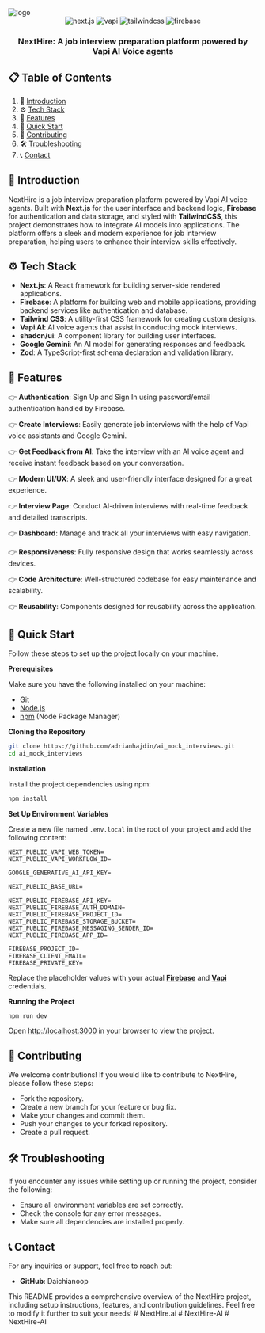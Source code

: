 
<img src="https://github.com/daichianoop/NextHire.ai/blob/master/public/nav.png?raw=true" alt="logo" />

<div align="center">
  <div>
    <img src="https://img.shields.io/badge/-Next.JS-black?style=for-the-badge&logoColor=white&logo=nextdotjs&color=black" alt="next.js" />
    <img src="https://img.shields.io/badge/-Vapi-white?style=for-the-badge&color=5dfeca" alt="vapi" />
    <img src="https://img.shields.io/badge/-Tailwind_CSS-black?style=for-the-badge&logoColor=white&logo=tailwindcss&color=06B6D4" alt="tailwindcss" />
    <img src="https://img.shields.io/badge/-Firebase-black?style=for-the-badge&logoColor=white&logo=firebase&color=DD2C00" alt="firebase" />
  </div>

  <h3 align="center">NextHire: A job interview preparation platform powered by Vapi AI Voice agents</h3>
</div>


## 📋 <a name="table">Table of Contents</a>

1. 🤖 [Introduction](#introduction)
2. ⚙️ [Tech Stack](#tech-stack)
3. 🔋 [Features](#features)
4. 🤸 [Quick Start](#quick-start)
5. 📄 [Contributing](#contributing)
6. 🛠️ [Troubleshooting](#troubleshooting)
7. 📞 [Contact](#contact)


## <a name="introduction">🤖 Introduction</a>

NextHire is a job interview preparation platform powered by Vapi AI voice agents. Built with **Next.js** for the user interface and backend logic, **Firebase** for authentication and data storage, and styled with **TailwindCSS**, this project demonstrates how to integrate AI models into applications. The platform offers a sleek and modern experience for job interview preparation, helping users to enhance their interview skills effectively.

## <a name="tech-stack">⚙️ Tech Stack</a>

- **Next.js**: A React framework for building server-side rendered applications.
- **Firebase**: A platform for building web and mobile applications, providing backend services like authentication and database.
- **Tailwind CSS**: A utility-first CSS framework for creating custom designs.
- **Vapi AI**: AI voice agents that assist in conducting mock interviews.
- **shadcn/ui**: A component library for building user interfaces.
- **Google Gemini**: An AI model for generating responses and feedback.
- **Zod**: A TypeScript-first schema declaration and validation library.

## <a name="features">🔋 Features</a>

👉 **Authentication**: Sign Up and Sign In using password/email authentication handled by Firebase.

👉 **Create Interviews**: Easily generate job interviews with the help of Vapi voice assistants and Google Gemini.

👉 **Get Feedback from AI**: Take the interview with an AI voice agent and receive instant feedback based on your conversation.

👉 **Modern UI/UX**: A sleek and user-friendly interface designed for a great experience.

👉 **Interview Page**: Conduct AI-driven interviews with real-time feedback and detailed transcripts.

👉 **Dashboard**: Manage and track all your interviews with easy navigation.

👉 **Responsiveness**: Fully responsive design that works seamlessly across devices.

👉 **Code Architecture**: Well-structured codebase for easy maintenance and scalability.

👉 **Reusability**: Components designed for reusability across the application.

## <a name="quick-start">🤸 Quick Start</a>

Follow these steps to set up the project locally on your machine.

**Prerequisites**

Make sure you have the following installed on your machine:

- [Git](https://git-scm.com/)
- [Node.js](https://nodejs.org/en)
- [npm](https://www.npmjs.com/) (Node Package Manager)

**Cloning the Repository**

```bash
git clone https://github.com/adrianhajdin/ai_mock_interviews.git
cd ai_mock_interviews
```

**Installation**

Install the project dependencies using npm:

```bash
npm install
```

**Set Up Environment Variables**

Create a new file named `.env.local` in the root of your project and add the following content:

```env
NEXT_PUBLIC_VAPI_WEB_TOKEN=
NEXT_PUBLIC_VAPI_WORKFLOW_ID=

GOOGLE_GENERATIVE_AI_API_KEY=

NEXT_PUBLIC_BASE_URL=

NEXT_PUBLIC_FIREBASE_API_KEY=
NEXT_PUBLIC_FIREBASE_AUTH_DOMAIN=
NEXT_PUBLIC_FIREBASE_PROJECT_ID=
NEXT_PUBLIC_FIREBASE_STORAGE_BUCKET=
NEXT_PUBLIC_FIREBASE_MESSAGING_SENDER_ID=
NEXT_PUBLIC_FIREBASE_APP_ID=

FIREBASE_PROJECT_ID=
FIREBASE_CLIENT_EMAIL=
FIREBASE_PRIVATE_KEY=
```

Replace the placeholder values with your actual **[Firebase](https://firebase.google.com/)** and **[Vapi](https://vapi.ai/?utm_source=youtube&utm_medium=video&utm_campaign=jsmastery_recruitingpractice&utm_content=paid_partner&utm_term=recruitingpractice)** credentials.

**Running the Project**

```bash
npm run dev
```

Open [http://localhost:3000](http://localhost:3000) in your browser to view the project.

## <a name="contributing">📄 Contributing</a>

We welcome contributions! If you would like to contribute to NextHire, please follow these steps:

- Fork the repository.
- Create a new branch for your feature or bug fix.
- Make your changes and commit them.
- Push your changes to your forked repository.
- Create a pull request.

## <a name="troubleshooting">🛠️ Troubleshooting</a>

If you encounter any issues while setting up or running the project, consider the following:

- Ensure all environment variables are set correctly.
- Check the console for any error messages.
- Make sure all dependencies are installed properly.

## <a name="contact">📞 Contact</a>

For any inquiries or support, feel free to reach out:

- **GitHub**: Daichianoop

This README provides a comprehensive overview of the NextHire project, including setup instructions, features, and contribution guidelines. Feel free to modify it further to suit your needs!
#   N e x t H i r e . a i 
 
 #   N e x t H i r e - A I 
 
 #   N e x t H i r e - A I 
 
 
